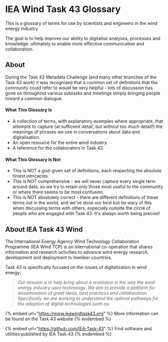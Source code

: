 # IEA Wind Task 43 Glossary

This is a glossary of terms for use by scientists and engineers in the wind energy industry.

The goal is to help improve our ability to digitalise analyses, processes and knowledge: ultimately to enable more effective communication and collaboration.

## About

During the Task 43 Metadata Challenge (and many other branches of the Task 43 work) it was recognised that a common set of definitions that the community could refer to would be very helpful - lots of discussion has gone on throughout various subtasks and meetings simply bringing people toward a common dialogue.

#### What This Glossary Is

* A collection of terms, with explanatory examples where appropriate, that attempts to capture (at sufficient detail, but without too much detail!) the meanings of phrases we use in conversations about data and digitalisation.
* An open resource for the entire wind industry.
* A reference for the collaborators in Task 43.

#### What This Glossary Is Not

* This is NOT a god-given set of definitions, each respecting the absolute tiniest intricacies.
* This is NOT comprehensive - we will never capture every single term around data, so we try to retain only those most useful to the community or where there seems to be most confusion.
* This is NOT absolutely correct - there are different definitions of these terms out in the world, and we've done our best but be wary of this when discussing terms with others, especially outside the circle of people who are engaged with Task 43. It's always worth being precise!

## About IEA Task 43 Wind

The International Energy Agency Wind Technology Collaboration Programme (IEA Wind TCP) is an international co-operation that shares information and research activities to advance wind energy research, development and deployment in member countries.

Task 43 is specifically focused on the issues of digitalization in wind energy:

> _Our mission is to help bring about a revolution in the way the wind energy industry uses technology. We aim to provide a platform for dissemination of great ideas, best practices and collaboration. Specifically we are working to understand the optimal pathways for the adoption of digital technologies such as:_

{% embed url="https://www.ieawindtask43.org" %}
More information can be found on the Task 43 website
{% endembed %}

{% embed url="https://github.com/IEA-Task-43" %}
Find software and utilities published by IEA Task 43
{% endembed %}
